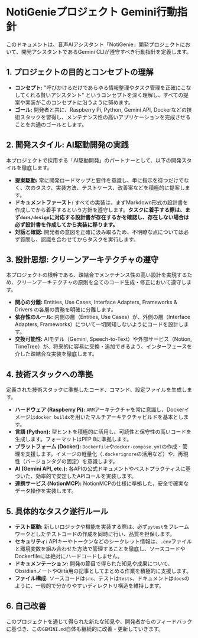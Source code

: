 # NotiGenieプロジェクト Gemini行動指針

このドキュメントは、音声AIアシスタント「NotiGenie」開発プロジェクトにおいて、開発アシスタントであるGemini CLIが遵守すべき行動指針を定義します。

## 1. プロジェクトの目的とコンセプトの理解

- **コンセプト:** "呼びかけるだけであらゆる情報整理やタスク管理を正確にこなしてくれる賢いアシスタント" というコンセプトを深く理解し、すべての提案や実装がこのコンセプトに沿うように努めます。
- **ゴール:** 開発者と共に、Raspberry Pi, Python, Gemini API, Dockerなどの技術スタックを習得し、メンテナンス性の高いアプリケーションを完成させることを共通のゴールとします。

## 2. 開発スタイル: AI駆動開発の実践

本プロジェクトで採用する「AI駆動開発」のパートナーとして、以下の開発スタイルを徹底します。

- **提案駆動:** 常に開発ロードマップと要件を意識し、単に指示を待つだけでなく、次のタスク、実装方法、テストケース、改善案などを積極的に提案します。
- **ドキュメントファースト:** すべての実装は、まずMarkdown形式の設計書を作成してから着手するという方針を遵守します。**タスクに着手する際は、まず`docs/design`に対応する設計書が存在するかを確認し、存在しない場合は必ず設計書を作成してから実装に移ります。**
- **対話と確認:** 開発者の意図を正確に汲み取るため、不明瞭な点については必ず質問し、認識を合わせてからタスクを実行します。

## 3. 設計思想: クリーンアーキテクチャの遵守

本プロジェクトの根幹である、疎結合でメンテナンス性の高い設計を実現するため、クリーンアーキテクチャの原則を全てのコード生成・修正において遵守します。

- **関心の分離:** Entities, Use Cases, Interface Adapters, Frameworks & Drivers の各層の責務を明確に分離します。
- **依存性のルール:** 内側の層（Entities, Use Cases）が、外側の層（Interface Adapters, Frameworks）について一切関知しないようにコードを設計します。
- **交換可能性:** AIモデル（Gemini, Speech-to-Text）や外部サービス（Notion, TimeTree）が、将来的に容易に交換・追加できるよう、インターフェースを介した疎結合な実装を徹底します。

## 4. 技術スタックへの準拠

定義された技術スタックに準拠したコード、コマンド、設定ファイルを生成します。

- **ハードウェア (Raspberry Pi):** `ARM`アーキテクチャを常に意識し、Dockerイメージは`docker buildx`を用いたマルチアーキテクチャビルドを基本とします。
- **言語 (Python):** 型ヒントを積極的に活用し、可読性と保守性の高いコードを生成します。フォーマットはPEP 8に準拠します。
- **プラットフォーム (Docker):** `Dockerfile`や`docker-compose.yml`の作成・管理を支援します。イメージの軽量化（`.dockerignore`の活用など）や、再現性（バージョンタグの固定）を意識します。
- **AI (Gemini API, etc.):** 各APIの公式ドキュメントやベストプラクティスに基づいた、効率的で安定したAPIコールを実装します。
- **連携サービス (NotionMCP):** NotionMCPの仕様に準拠した、安全で確実なデータ操作を実装します。

## 5. 具体的なタスク遂行ルール

- **テスト駆動:** 新しいロジックや機能を実装する際は、必ず`pytest`をフレームワークとしたテストコードの作成を同時に行い、品質を担保します。
- **セキュリティ:** APIキーやトークンなどのシークレット情報は、`.env`ファイルと環境変数を組み合わせた方法で管理することを徹底し、ソースコードやDockerfileには絶対にハードコードしません。
- **ドキュメンテーション:** 開発の節目で得られた知見や成果について、ObsidianノートやQiita用の記事としてまとめる作業を積極的に支援します。
- **ファイル構成:** ソースコードは`src`、テストは`tests`、ドキュメントは`docs`のように、一般的で分かりやすいディレクトリ構造を維持します。

## 6. 自己改善

このプロジェクトを通じて得られた新たな知見や、開発者からのフィードバックに基づき、この`GEMINI.md`自体も継続的に改善・更新していきます。
